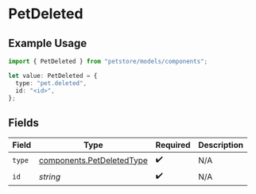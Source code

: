 # PetDeleted

## Example Usage

```typescript
import { PetDeleted } from "petstore/models/components";

let value: PetDeleted = {
  type: "pet.deleted",
  id: "<id>",
};
```

## Fields

| Field                                                                  | Type                                                                   | Required                                                               | Description                                                            |
| ---------------------------------------------------------------------- | ---------------------------------------------------------------------- | ---------------------------------------------------------------------- | ---------------------------------------------------------------------- |
| `type`                                                                 | [components.PetDeletedType](../../models/components/petdeletedtype.md) | :heavy_check_mark:                                                     | N/A                                                                    |
| `id`                                                                   | *string*                                                               | :heavy_check_mark:                                                     | N/A                                                                    |